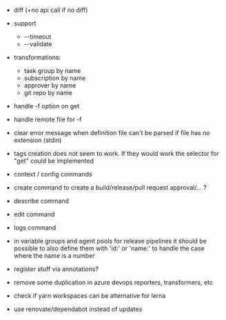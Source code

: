 - diff (+no api call if no diff)
- support
  - --timeout
  - --validate
- transformations:
  - task group by name
  - subscription by name
  - approver by name
  - git repo by name
- handle -f option on get
- handle remote file for -f
- clear error message when definition file can't be parsed if file has no extension (stdin)
- tags creation does not seem to work. If they would work the selector for "get" could be implemented
- context / config commands
- create command to create a build/release/pull request approval/... ?
- describe command
- edit command
- logs command
- in variable groups and agent pools for release pipelines it should be possible to also define them with 'id:' or 'name:' to handle the case where the name is a number

- register stuff via annotations?
- remove some duplication in azure devops reporters, transformers, etc

- check if yarn workspaces can be alternative for lerna
- use renovate/dependabot instead of updates
